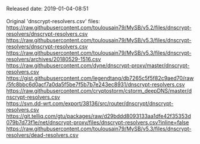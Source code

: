Released date: 2019-01-04-08:51<br /><br />Original 'dnscrypt-resolvers.csv' files:
https://raw.githubusercontent.com/toulousain79/MySB/v5.2/files/dnscrypt-resolvers/dnscrypt-resolvers.csv <br />
https://raw.githubusercontent.com/toulousain79/MySB/v5.3/files/dnscrypt-resolvers/dnscrypt-resolvers.csv <br />
https://raw.githubusercontent.com/toulousain79/MySB/v5.3/files/dnscrypt-resolvers/archives/20180529-1516.csv <br />
https://raw.githubusercontent.com/dyne/dnscrypt-proxy/master/dnscrypt-resolvers.csv <br />
https://gist.githubusercontent.com/legendtang/db7265c5f5f82c9aed70/raw/5fc8bbc6d0acf7a0da5f5be7f5b7b7e243ec8931/dnscrypt-resolvers.csv <br />
https://raw.githubusercontent.com/cryptostorm/cstorm_deepDNS/master/dnscrypt-resolvers.csv <br />
https://svn.dd-wrt.com/export/38136/src/router/dnscrypt/dnscrypt-resolvers.csv <br />
https://git.telliq.com/gtu/packages/raw/d29bddd8093133aa1dfe42f35353d079b7d73f1e/net/dnscrypt-proxy/files/dnscrypt-resolvers.csv?inline=false <br />
https://raw.githubusercontent.com/toulousain79/MySB/v5.3/files/dnscrypt-resolvers/dead-resolvers.csv <br />
